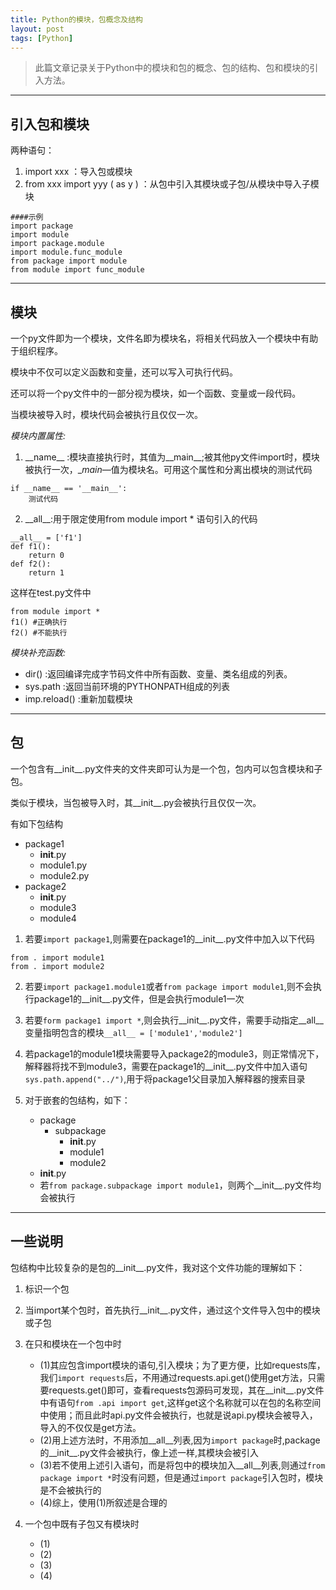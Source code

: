 ```yaml
---
title: Python的模块，包概念及结构
layout: post
tags: [Python]
---
```


> 此篇文章记录关于Python中的模块和包的概念、包的结构、包和模块的引入方法。

-------------------------------

## 引入包和模块

两种语句：

1. import xxx ：导入包或模块
2. from xxx import yyy ( as y ) ：从包中引入其模块或子包/从模块中导入子模块

```
####示例
import package
import module
import package.module
import module.func_module
from package import module
from module import func_module
```

------------------------------

## 模块

一个py文件即为一个模块，文件名即为模块名，将相关代码放入一个模块中有助于组织程序。

模块中不仅可以定义函数和变量，还可以写入可执行代码。

还可以将一个py文件中的一部分视为模块，如一个函数、变量或一段代码。

当模块被导入时，模块代码会被执行且仅仅一次。

*模块内置属性:*

1. \_\_name\_\_ :模块直接执行时，其值为__main__;被其他py文件import时，模块被执行一次，__main_—值为模块名。可用这个属性和分离出模块的测试代码
```
if __name__ == '__main__':
	测试代码
```
2. \_\_all\_\_:用于限定使用from module import * 语句引入的代码
```
__all__ = ['f1']
def f1():
	return 0
def f2():
	return 1
```
这样在test.py文件中
```
from module import *
f1() #正确执行
f2() #不能执行
```

*模块补充函数:*

+ dir() :返回编译完成字节码文件中所有函数、变量、类名组成的列表。
+ sys.path :返回当前环境的PYTHONPATH组成的列表
+ imp.reload() :重新加载模块

--------------------------------------

## 包

一个包含有__init__.py文件夹的文件夹即可认为是一个包，包内可以包含模块和子包。

类似于模块，当包被导入时，其__init__.py会被执行且仅仅一次。

有如下包结构

- package1
	- __init__.py
	- module1.py
	- module2.py
- package2
	- __init__.py
	- module3
	- module4

1. 若要`import package1`,则需要在package1的__init__.py文件中加入以下代码
```
from . import module1
from . import module2
```

2. 若要`import package1.module1`或者`from package import module1`,则不会执行package1的__init__.py文件，但是会执行module1一次

3. 若要`form package1 import *`,则会执行__init__.py文件，需要手动指定__all__变量指明包含的模块`__all__ = ['module1','module2']`

4. 若package1的module1模块需要导入package2的module3，则正常情况下，解释器将找不到module3，需要在package1的__init__.py文件中加入语句`sys.path.append("../")`,用于将package1父目录加入解释器的搜索目录

5. 对于嵌套的包结构，如下：
	- package
		- subpackage
			- __init__.py
			- module1
			- module2
	- __init__.py
	- 若`from package.subpackage import module1`，则两个__init__.py文件均会被执行


---------------------------------------

## 一些说明

包结构中比较复杂的是包的__init__.py文件，我对这个文件功能的理解如下：

1. 标识一个包

2. 当import某个包时，首先执行__init__.py文件，通过这个文件导入包中的模块或子包

3. 在只和模块在一个包中时
	- (1)其应包含import模块的语句,引入模块；为了更方便，比如requests库，我们`import requests`后，不用通过requests.api.get()使用get方法，只需要requests.get()即可，查看requests包源码可发现，其在__init__.py文件中有语句`from .api import get`,这样get这个名称就可以在包的名称空间中使用；而且此时api.py文件会被执行，也就是说api.py模块会被导入，导入的不仅仅是get方法。
	- (2)用上述方法时，不用添加__all__列表,因为`import package`时,package的__init__.py文件会被执行，像上述一样,其模块会被引入
	- (3)若不使用上述引入语句，而是将包中的模块加入__all__列表,则通过`from package import *`时没有问题，但是通过`import package`引入包时，模块是不会被执行的
	- (4)综上，使用(1)所叙述是合理的

4. 一个包中既有子包又有模块时
	- (1)
	- (2)
	- (3)
	- (4)

